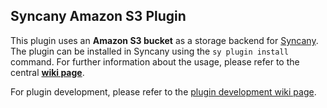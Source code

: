 Syncany Amazon S3 Plugin
------------------------
This plugin uses an **Amazon S3 bucket** as a storage backend for [Syncany](http://www.syncany.org). The plugin can be installed in Syncany using the `sy plugin install` command. For further information about the usage, please refer to the central **[wiki page](https://github.com/binwiederhier/syncany/wiki)**.

For plugin development, please refer to the [plugin development wiki page](https://github.com/binwiederhier/syncany/wiki/Plugin-development).
	
